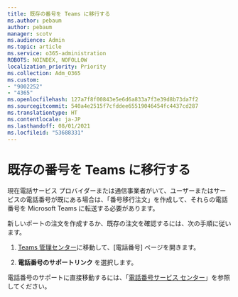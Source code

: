 ```yaml
---
title: 既存の番号を Teams に移行する
ms.author: pebaum
author: pebaum
manager: scotv
ms.audience: Admin
ms.topic: article
ms.service: o365-administration
ROBOTS: NOINDEX, NOFOLLOW
localization_priority: Priority
ms.collection: Adm_O365
ms.custom:
- "9002252"
- "4365"
ms.openlocfilehash: 127a7f8f00843e5e6d6a833a7f3e39d8b73da7f2
ms.sourcegitcommit: 540a4e2515f7cfddee65519046454fc4437cd287
ms.translationtype: HT
ms.contentlocale: ja-JP
ms.lasthandoff: 08/01/2021
ms.locfileid: "53688331"
---
```

# <a name="port-existing-numbers-to-teams"></a>既存の番号を Teams に移行する

現在電話サービス プロバイダーまたは通信事業者がいて、ユーザーまたはサービスの電話番号が既にある場合は、「番号移行注文」を作成して、それらの電話番号を Microsoft Teams に転送する必要があります。  

新しいポートの注文を作成するか、既存の注文を確認するには、次の手順に従います。 

1. [Teams 管理センター](https://admin.teams.microsoft.com/phone-numbers)に移動して、[電話番号] ページを開きます。 

1. **電話番号のサポートリンク** を選択します。 

電話番号のサポートに直接移動するには、「[電話番号サービス センター](https://pstnsd.powerappsportals.com/)」を参照してください。  